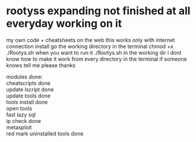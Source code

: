 # rootyss expanding not finished at all everyday working on it
my own code + cheatsheets on the web
this works only with internet connection
install
go the working directory in the terminal
chmod +x ./Rootys.sh
when you want to run it
./Rootys.sh
in the working dir
i dont know how to make it work from every directory in the terminal if someone knows tell me please thanks

modules done:                                                                                                        
cheatscripts done                                                                                                   
update lscript done                                                                                                             
update tools done                                                                                                              
tools install done                                                                                                  
open tools                                                                                                  
fast lazy sql                                                                                                  
ip check done                                                                                                              
metasploit                                                                                                  
red mark uninstalled tools done
